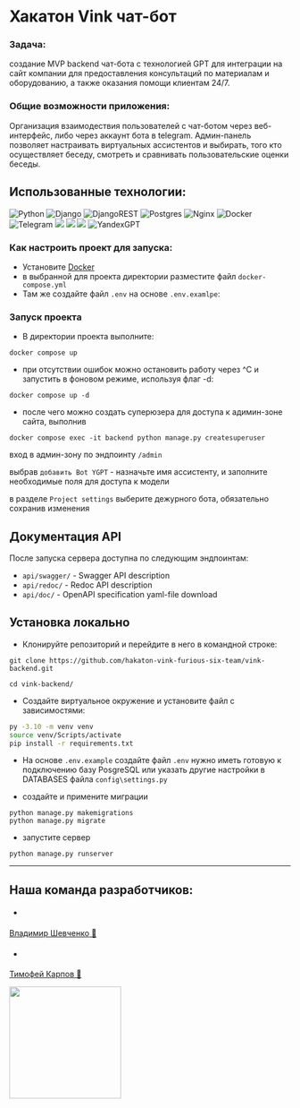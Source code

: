 # Хакатон Vink чат-бот

### Задача:
создание MVP backend чат-бота с технологией GPT
для интеграции на сайт компании для предоставления консультаций
по материалам и оборудованию, а также оказания помощи клиентам 24/7.

### Общие возможности приложения:
Организация взаимодествия пользователей с чат-ботом через веб-интерфейс,
либо через аккаунт бота в telegram. Админ-панель позволяет настраивать
виртуальных ассистентов и выбирать, того кто осуществляет беседу, смотреть
и сравнивать пользовательские оценки беседы.

## Использованные технологии:
![Python](https://img.shields.io/badge/python-3670A0?style=for-the-badge&logo=python&logoColor=ffdd54)
![Django](https://img.shields.io/badge/django-%23092E20.svg?style=for-the-badge&logo=django&logoColor=white)
![DjangoREST](https://img.shields.io/badge/DJANGO-REST-ff1709?style=for-the-badge&logo=django&logoColor=white&color=ff1709&labelColor=gray)
![Postgres](https://img.shields.io/badge/postgres-%23316192.svg?style=for-the-badge&logo=postgresql&logoColor=white)
![Nginx](https://img.shields.io/badge/nginx-%23009639.svg?style=for-the-badge&logo=nginx&logoColor=white)
![Docker](https://img.shields.io/badge/docker-%230db7ed.svg?style=for-the-badge&logo=docker&logoColor=white)
![Telegram](https://img.shields.io/badge/Telegram-2CA5E0?style=for-the-badge&logo=telegram&logoColor=white)
<img src="https://img.shields.io/badge/git%20-%23F05033.svg?&style=for-the-badge&logo=git&logoColor=white"/>
<img src="https://img.shields.io/badge/github%20-%23121011.svg?&style=for-the-badge&logo=github&logoColor=white"/>
<img src="https://img.shields.io/badge/github%20actions%20-%232671E5.svg?&style=for-the-badge&logo=github%20actions&logoColor=white"/>
![YandexGPT](https://github.com/hakaton-vink-furious-six-team/vink-backend/blob/docs/readme/.github/ygpt_logo.png)

### Как настроить проект для запуска:

- Установите [Docker](https://docs.docker.com/engine/install/)
- в выбранной для проекта директории разместите файл `docker-compose.yml`
- Там же создайте файл `.env` на основе `.env.examlpe`:


### Запуск проекта

- В директории проекта выполните:
```
docker compose up
```
- при отсутствии ошибок можно остановить работу через ^C и запустить в фоновом режиме,
  используя флаг -d:
```
docker compose up -d
```

- после чего можно создать суперюзера для доступа к адимин-зоне сайта, выполнив
```
docker compose exec -it backend python manage.py createsuperuser
```
вход в админ-зону по эндпоинту `/admin`

выбрав `добавить Bot YGPT` - назначьте имя ассистенту,
и заполните необходимые поля для доступа к модели

в разделе `Project settings` выберите дежурного бота, обязательно сохранив изменения


## Документация API
После запуска сервера доступна по следующим эндпоинтам:
- `api/swagger/` - Swagger API description
- `api/redoc/` - Redoc API description
- `api/doc/` - OpenAPI specification yaml-file download


## Установка локально
- Клонируйте репозиторий и перейдите в него в командной строке:
```
git clone https://github.com/hakaton-vink-furious-six-team/vink-backend.git

cd vink-backend/
```

- Создайте виртуальное окружение и установите файл с зависимостями:
```bash
py -3.10 -m venv venv
source venv/Scripts/activate
pip install -r requirements.txt
```

- На основе `.env.example` создайте файл `.env`
нужно иметь готовую к подключению базу PosgreSQL
или указать другие настройки в DATABASES файла `config\settings.py`

- создайте и примените миграции
```
python manage.py makemigrations
python manage.py migrate
```
- запустите сервер
```
python manage.py runserver
```


___

## Наша команда разработчиков:<br>
- <h4 align="left"><a href="https://github.com/vladimir-shevchenko01" target="_blank">
Владимир Шевченко</a><a href="https://t.me/vsel_live" target="_blank">  🛒</a></h4>
- <h4 align="left"><a href="https://github.com/acunathink" target="_blank">
Тимофей Карпов</a><a href="https://t.me/timofey_the_hiker" target="_blank">  🛒</a></h4>
<br>
<div id="header" align="left">
  <img src="https://media.giphy.com/media/v1.Y2lkPTc5MGI3NjExOGE1cjc1ZXpxc2V1bHV0bXM5bWJ3dTBtem1lZGs3aG0wN3g4aXByMyZlcD12MV9pbnRlcm5hbF9naWZfYnlfaWQmY3Q9Zw/l46CsTPetihC1rX9K/giphy.gif" width="200"/>
</div>
